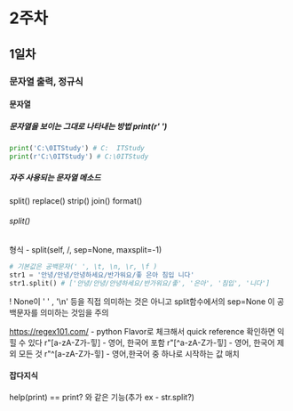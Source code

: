 # 2주차
## 1일차

### 문자열 출력, 정규식

#### 문자열

##### 문자열을 보이는 그대로 나타내는 방법 print(r' ')

```python
print('C:\0ITStudy') # C:  ITStudy
print(r'C:\0ITStudy') # C:\0ITStudy
```

##### 자주 사용되는 문자열 메소드
split()
replace()
strip()
join()
format()

###### split()
형식 - split(self, /, sep=None, maxsplit=-1)

```python
# 기본값은 공백문자(' ', \t, \n, \r, \f )
str1 = '안녕/안녕/안녕하세요/반가워요/좋 은아 침입 니다'
str1.split() # ['안녕/안녕/안녕하세요/반가워요/좋', '은아', '침입', '니다']
```

! None이 ' ' , '\n' 등을 직접 의미하는 것은 아니고 split함수에서의 sep=None 이 공백문자를 의미하는 것임을 주의

https://regex101.com/ - python Flavor로 체크해서 quick reference 확인하면 익힐 수 있다
r"[a-zA-Z가-힣] - 영어, 한국어 포함
r"[^a-zA-Z가-힣] - 영어, 한국어 제외 모든 것
r"^[a-zA-Z가-힣] - 영어,한국어 중 하나로 시작하는 값 매치

#### 잡다지식
help(print) == print? 와 같은 기능(추가 ex - str.split?)